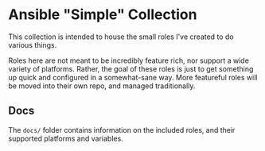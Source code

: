 # Ansible "Simple" Collection
This collection is intended to house the small roles I've created to do various things.

Roles here are not meant to be incredibly feature rich, nor support a wide variety of platforms. Rather, the goal of these roles is just to get something up quick and configured in a somewhat-sane way. More featureful roles will be moved into their own repo, and managed traditionally.

## Docs
The `docs/` folder contains information on the included roles, and their supported platforms and variables.
